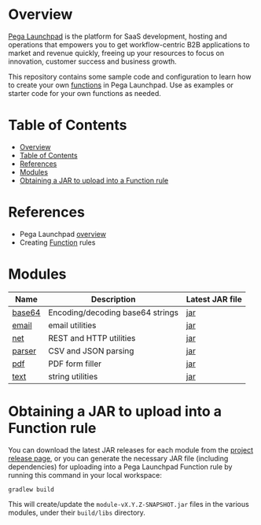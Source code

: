 # Overview

[Pega Launchpad](https://launchpad.io/) is the platform for SaaS development, hosting and operations that empowers you to get workflow-centric B2B applications to market and revenue quickly, freeing up your resources to focus on innovation, customer success and business growth.

This repository contains some sample code and configuration to learn how to create your own [functions](https://docs.pega.com/bundle/launchpad/page/platform/launchpad/creating-custom-functions.html) in Pega Launchpad. Use as examples or starter code for your own functions as needed.

# Table of Contents

<!-- TOC -->
* [Overview](#overview)
* [Table of Contents](#table-of-contents)
* [References](#references)
* [Modules](#modules)
* [Obtaining a JAR to upload into a Function rule](#obtaining-a-jar-to-upload-into-a-function-rule)
<!-- TOC -->

# References

- Pega Launchpad [overview](https://launchpad.io)
- Creating [Function](https://docs.pega.com/bundle/launchpad/page/platform/launchpad/creating-custom-functions.html) rules

# Modules

| Name                       | Description                      | Latest JAR file                                                                                                   |
|----------------------------|----------------------------------|-------------------------------------------------------------------------------------------------------------------|
| [base64](base64/README.md) | Encoding/decoding base64 strings | [jar](https://github.com/pegasystems/pega-launchpad-functions/releases/download/v0.1.6/base64-0.1.6-SNAPSHOT.jar) |
| [email](email/README.md)   | email utilities                  | [jar](https://github.com/pegasystems/pega-launchpad-functions/releases/download/v0.1.6/email-0.1.6-SNAPSHOT.jar)  | 
| [net](net/README.md)       | REST and HTTP utilities          | [jar](https://github.com/pegasystems/pega-launchpad-functions/releases/download/v0.1.6/net-0.1.6-SNAPSHOT.jar)    | 
| [parser](parser/README.md) | CSV and JSON parsing             | [jar](https://github.com/pegasystems/pega-launchpad-functions/releases/download/v0.1.6/parser-0.1.6-SNAPSHOT.jar) | 
| [pdf](pdf/README.md)       | PDF form filler                  | [jar](https://github.com/pegasystems/pega-launchpad-functions/releases/download/v0.1.6/pdf-0.1.6-SNAPSHOT.jar)    | 
| [text](text/README.md)     | string utilities                 | [jar](https://github.com/pegasystems/pega-launchpad-functions/download/v0.1.6/text-0.1.6-SNAPSHOT.jar)            | 

# Obtaining a JAR to upload into a Function rule

You can download the latest JAR releases for each module from the [project release page](https://github.com/pegasystems/pega-launchpad-functions/releases), or you can generate the necessary JAR file (including dependencies) for uploading into a Pega Launchpad Function rule by running this command in your local workspace:

```gradlew build```

This will create/update the ```module-vX.Y.Z-SNAPSHOT.jar``` files in the various modules, under their ```build/libs``` directory.

